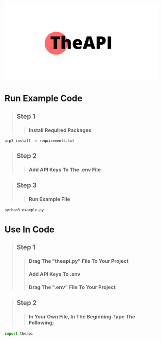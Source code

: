 ![alt text](https://github.com/johnyg127/TheAPI/raw/main/TheAPI.png)

# Run Example Code

> ## Step 1
>> ### Install Required Packages
```py
pip3 install -r requirements.txt
```
> ## Step 2
>> ### Add API Keys To The .env File

> ## Step 3
> > ### Run Example File
```py
python3 example.py
```

# Use In Code

> ## Step 1
>> ### Drag The "theapi.py" File To Your Project
>> ### Add API Keys To .env
>> ### Drag The ".env" File To Your Project


> ## Step 2
>> ### In Your Own File, In The Beginning Type The Following;
```py
import theapi
```
